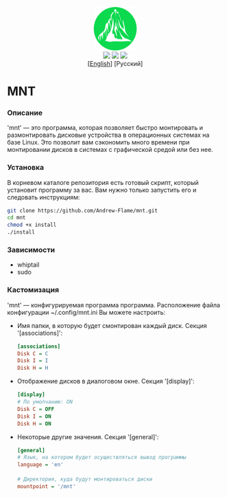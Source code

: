 <div align=center style='text-align: center'>
    <img src='/images/logo.svg' width=20%/><br>
    <img src='https://img.shields.io/github/repo-size/Andrew-Flame/mnt?style=for-the-badge'/>
    <img src='https://img.shields.io/github/v/release/Andrew-Flame/mnt?style=for-the-badge'/>
    <img src='https://img.shields.io/github/license/Andrew-Flame/mnt?color=%230CD94E&style=for-the-badge'/><br>
    [<a href='/docs/README-EN.MD'>English</a>]
    [Русский]
</div>

# MNT
### Описание
'mnt' — это программа, которая позволяет быстро монтировать и размонтировать дисковые устройства в операционных системах на базе Linux. Это позволит вам сэкономить много времени при монтировании дисков в системах с графической средой или без нее.

### Установка
В корневом каталоге репозитория есть готовый скрипт, который установит программу за вас. Вам нужно только запустить его и следовать инструкциям:
```BASH
git clone https://github.com/Andrew-Flame/mnt.git
cd mnt
chmod +x install
./install
```

### Зависимости
- whiptail
- sudo

### Кастомизация
'mnt' — конфигурируемая программа программа. Расположение файла конфигурации ~/.config/mnt.ini
Вы можете настроить:
- Имя папки, в которую будет смонтирован каждый диск. Секция '[associations]':
  ```INI
  [associations]
  Disk C = C
  Disk I = I
  Disk H = H
  ```
- Отображение дисков в диалоговом окне. Секция '[display]':
  ```INI
  [display]
  # По умолчанию: ON
  Disk C = OFF
  Disk I = ON
  Disk H = ON
  ```
- Некоторые другие значения. Секция '[general]':
  ```INI
  [general]
  # Язык, на котором будет осуществляться вывод программы
  language = 'en'

  # Директория, куда будут монтироваться диски
  mountpoint = '/mnt'
  ```